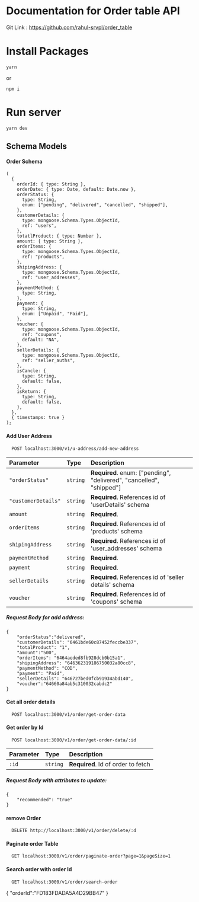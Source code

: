 # Documentation for Order table API
Git Link : https://github.com/rahul-srvpl/order_table

# Install Packages
```
yarn
```
or
```
npm i
```
# Run server
```
yarn dev
```
## Schema Models

#### Order Schema
```
(
  {
    orderId: { type: String },
    orderDate: { type: Date, default: Date.now },
    orderStatus: {
      type: String,
      enum: ["pending", "delivered", "cancelled", "shipped"],
    },
    customerDetails: {
      type: mongoose.Schema.Types.ObjectId,
      ref: "users",
    },
    totatlProduct: { type: Number },
    amount: { type: String },
    orderItems: {
      type: mongoose.Schema.Types.ObjectId,
      ref: "products",
    },
    shipingAddress: {
      type: mongoose.Schema.Types.ObjectId,
      ref: "user_addresses",
    },
    paymentMethod: {
      type: String,
    },
    payment: {
      type: String,
      enum: ["Unpaid", "Paid"],
    },
    voucher: {
      type: mongoose.Schema.Types.ObjectId,
      ref: "coupons",
      default: "NA",
    },
    sellerDetails: {
      type: mongoose.Schema.Types.ObjectId,
      ref: "seller_auths",
    },
    isCancle: {
      type: String,
      default: false,
    },
    isReturn: {
      type: String,
      default: false,
    },
  },
  { timestamps: true }
);
```

#### Add User Address
```http
  POST localhost:3000/v1/u-address/add-new-address
```
| Parameter | Type     | Description                       |
| :-------- | :------- | :-------------------------------- |
| `"orderStatus"`      | `string` | **Required**. enum: ["pending", "delivered", "cancelled", "shipped"]  |
| `"customerDetails"`      | `string` | **Required**. References id of 'userDetails' schema  |
| `amount`      | `string` | **Required**.  |
| `orderItems`      | `string` | **Required**. References id of 'products' schema |
| `shipingAddress`      | `string` | **Required**.  References id of 'user_addresses' schema  |
| `paymentMethod`      | `string` | **Required**.  |
| `payment`      | `string` | **Required**.  |
| `sellerDetails`      | `string` | **Required**.  References id of 'seller details' schema  |
| `voucher`      | `string` | **Required**. References id of 'coupons' schema |

##### Request Body for add address:
```
{
    "orderStatus":"delivered",
    "customerDetails": "6461bde60c87452feccbe337",
    "totalProduct": "1",
    "amount":"500",
    "orderItems": "6464aeded8fb928dcb0b15a1",
    "shipingAddress": "646362319186750032a80cc8",
    "paymentMethod": "COD",
    "payment": "Paid",
    "sellerDetails": "646727bed0fcb91934abd140",
    "voucher":"64660a84ab5c310032cabdc2"
}
```

#### Get all order details
```http
  POST localhost:3000/v1/order/get-order-data
```

#### Get order by Id
```http
  POST localhost:3000/v1/order/get-order-data/:id
```
| Parameter | Type     | Description                       |
| :-------- | :------- | :-------------------------------- |
| `:id`      | `string` | **Required**. Id of order to fetch |

##### Request Body with attributes to update:
```
{
    "recommended": "true"
}
```
#### remove Order
```http
  DELETE http://localhost:3000/v1/order/delete/:d
```
#### Paginate order Table
```http
  GET localhost:3000/v1/order/paginate-order?page=1&pageSize=1
```

#### Search order with order Id
```http
  GET localhost:3000/v1/order/search-order
```
{
    "orderId":"FD183FDADA5A4D29BB47"
}



